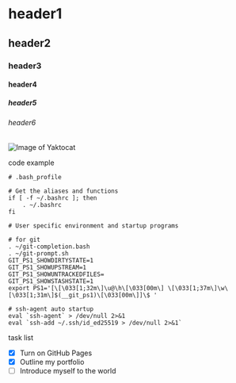 # header1
## header2
### header3
#### header4
##### header5
###### header6
![Image of Yaktocat](https://octodex.github.com/images/yaktocat.png)

code example
```
# .bash_profile

# Get the aliases and functions
if [ -f ~/.bashrc ]; then
	. ~/.bashrc
fi

# User specific environment and startup programs

# for git
. ~/git-completion.bash
. ~/git-prompt.sh
GIT_PS1_SHOWDIRTYSTATE=1
GIT_PS1_SHOWUPSTREAM=1
GIT_PS1_SHOWUNTRACKEDFILES=
GIT_PS1_SHOWSTASHSTATE=1
export PS1='[\[\033[1;32m\]\u@\h\[\033[00m\] \[\033[1;37m\]\w\[\033[1;31m\]$(__git_ps1)\[\033[00m\]]\$ '

# ssh-agent auto startup
eval `ssh-agent` > /dev/null 2>&1
eval `ssh-add ~/.ssh/id_ed25519 > /dev/null 2>&1`
```

task list

- [x] Turn on GitHub Pages
- [x] Outline my portfolio
- [ ] Introduce myself to the world
